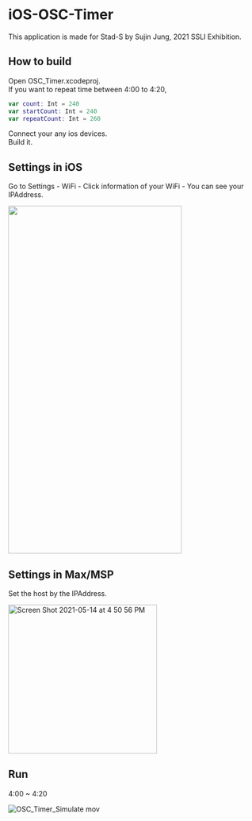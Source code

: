 # iOS-OSC-Timer

This application is made for Stad-S by Sujin Jung, 2021 SSLI Exhibition.

## How to build

Open OSC_Timer.xcodeproj.    
If you want to repeat time between 4:00 to 4:20,    
```swift
var count: Int = 240
var startCount: Int = 240
var repeatCount: Int = 260
```
Connect your any ios devices.    
Build it.

## Settings in iOS

Go to Settings - WiFi - Click information of your WiFi - You can see your IPAddress.

<img src="https://user-images.githubusercontent.com/79373845/118238390-6a553400-b4d3-11eb-8ed0-b94d49cd9416.jpg" width = "350" height = "700">

## Settings in Max/MSP

Set the host by the IPAddress.

<img width="300" alt="Screen Shot 2021-05-14 at 4 50 56 PM" src="https://user-images.githubusercontent.com/79373845/118239316-90c79f00-b4d4-11eb-92f2-6a65a90a0d12.png">

## Run
4:00 ~ 4:20

![OSC_Timer_Simulate mov](https://user-images.githubusercontent.com/79373845/118239864-42ff6680-b4d5-11eb-8a7f-f65088a888be.gif)
